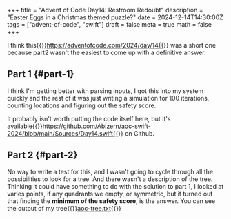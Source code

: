 +++
title = "Advent of Code Day14: Restroom Redoubt"
description = "Easter Eggs in a Christmas themed puzzle?"
date = 2024-12-14T14:30:00Z
tags = ["advent-of-code", "swift"]
draft = false
meta = true
math = false
+++

I think this{{<sidenote>}}https://adventofcode.com/2024/day/14{{</sidenote>}} was a short one because part2 wasn't the easiest to come up with a definitive answer.


## Part 1 {#part-1}

I think I'm getting better with parsing inputs, I got this into my system quickly and the rest of it was just writing a simulation for 100 iterations, counting locations and figuring out the safety score.

It probably isn't worth putting the code itself here, but it's available{{<sidenote>}}https://github.com/Abizern/aoc-swift-2024/blob/main/Sources/Day14.swift{{</sidenote>}} on Github.


## Part 2 {#part-2}

No way to write a test for this, and I wasn't going to cycle through all the possibilities to look for a tree. And there wasn't a description of the tree. Thinking it could have something to do with the solution to part 1, I looked at varies points, if any quadrants we empty, or symmetric, but it turned out that finding the **minimum of the safety score**, is the answer. You can see the output of my tree{{<sidenote>}}[aoc-tree.txt](/img/2024/12/aoc-tree.txt){{</sidenote>}}
